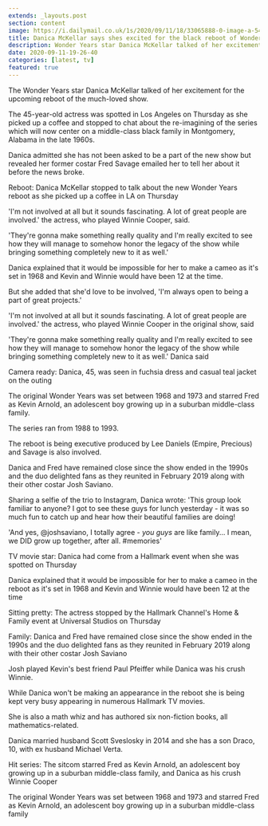 ```yaml
---
extends: _layouts.post
section: content
image: https://i.dailymail.co.uk/1s/2020/09/11/18/33065888-0-image-a-54_1599847075528.jpg 
title: Danica McKellar says shes excited for the black reboot of Wonder Years 
description: Wonder Years star Danica McKellar talked of her excitement for the upcoming reboot of the much-loved show. 
date: 2020-09-11-19-26-40 
categories: [latest, tv] 
featured: true 
--- 
```

The Wonder Years star Danica McKellar talked of her excitement for the upcoming reboot of the much-loved show.

The 45-year-old actress was spotted in Los Angeles on Thursday as she picked up a coffee and stopped to chat about the re-imagining of the series which will now center on a middle-class black family in Montgomery, Alabama in the late 1960s. 

Danica admitted she has not been asked to be a part of the new show but revealed her former costar Fred Savage emailed her to tell her about it before the news broke.

Reboot: Danica McKellar stopped to talk about the new Wonder Years reboot as she picked up a coffee in LA on Thursday

'I'm not involved at all but it sounds fascinating. A lot of great people are involved.' the actress, who played Winnie Cooper, said.

'They're gonna make something really quality and I'm really excited to see how they will manage to somehow honor the legacy of the show while bringing something completely new to it as well.'

Danica explained that it would be impossible for her to make a cameo as it's set in 1968 and Kevin and Winnie would have been 12 at the time. 

But she added that she'd love to be involved, 'I'm always open to being a part of great projects.' 

'I'm not involved at all but it sounds fascinating. A lot of great people are involved.' the actress, who played Winnie Cooper in the original show, said

'They're gonna make something really quality and I'm really excited to see how they will manage to somehow honor the legacy of the show while bringing something completely new to it as well.' Danica said

Camera ready: Danica, 45, was seen in fuchsia dress and casual teal jacket on the outing

The original Wonder Years was set between 1968 and 1973 and starred Fred as Kevin Arnold, an adolescent boy growing up in a suburban middle-class family. 

The series ran from 1988 to 1993. 

The reboot is being executive produced by Lee Daniels (Empire, Precious) and Savage is also involved.

Danica and Fred have remained close since the show ended in the 1990s and the duo delighted fans as they reunited in February 2019 along with their other costar Josh Saviano. 

Sharing a selfie of the trio to Instagram, Danica wrote: 'This group look familiar to anyone? I got to see these guys for lunch yesterday - it was so much fun to catch up and hear how their beautiful families are doing! 

'And yes, @joshsaviano, I totally agree - *you guys* are like family... I mean, we DID grow up together, after all. #memories'

TV movie star: Danica had come from a Hallmark event when she was spotted on Thursday

Danica explained that it would be impossible for her to make a cameo in the reboot as it's set in 1968 and Kevin and Winnie would have been 12 at the time

Sitting pretty: The actress stopped by the Hallmark Channel's Home & Family event at Universal Studios on Thursday

Family: Danica and Fred have remained close since the show ended in the 1990s and the duo delighted fans as they reunited in February 2019 along with their other costar Josh Saviano

Josh played Kevin's best friend Paul Pfeiffer while Danica was his crush Winnie. 

While Danica won't be making an appearance in the reboot she is being kept very busy appearing in numerous Hallmark TV movies. 

She is also a math whiz and has authored six non-fiction books, all mathematics-related. 

Danica married husband Scott Sveslosky in 2014 and she has a son Draco, 10, with ex husband Michael Verta. 

Hit series: The sitcom starred Fred as Kevin Arnold, an adolescent boy growing up in a suburban middle-class family, and Danica as his crush Winnie Cooper

The original Wonder Years was set between 1968 and 1973 and starred Fred as Kevin Arnold, an adolescent boy growing up in a suburban middle-class family

